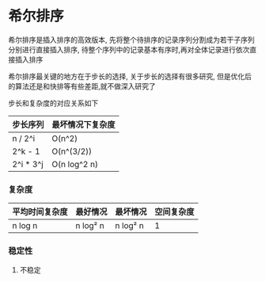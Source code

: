# 希尔排序
希尔排序是插入排序的高效版本, 先将整个待排序的记录序列分割成为若干子序列分别进行直接插入排序, 待整个序列中的记录基本有序时,再对全体记录进行依次直接插入排序

希尔排序最关键的地方在于步长的选择, 关于步长的选择有很多研究, 但是优化后的算法还是和快排等有些差距,就不做深入研究了

步长和复杂度的对应关系如下

| 步长序列  | 最坏情况下复杂度   | 
| ---- | ---- |
| n / 2^i   | O(n^2)    |
| 2^k - 1    | O(n^(3/2))    |
| 2^i * 3^j     | O(n log^2 n)     |

### 复杂度
|  平均时间复杂度  |  最好情况   |   最坏情况   | 空间复杂度 |
|     ----      |    ----    |    ----     | ---- |
|    n log n    |   n log² n |   n log² n   |   1  |


### 稳定性
1. 不稳定
